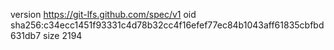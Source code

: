 version https://git-lfs.github.com/spec/v1
oid sha256:c34ecc1451f93331c4d78b32cc4f16efef77ec84b1043aff61835cbfbd631db7
size 2194
